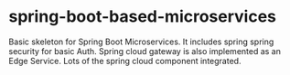 # spring-boot-based-microservices

Basic skeleton for Spring Boot Microservices. It includes spring spring security for basic Auth. Spring cloud gateway is also implemented as an Edge Service. Lots of the spring cloud component integrated.

